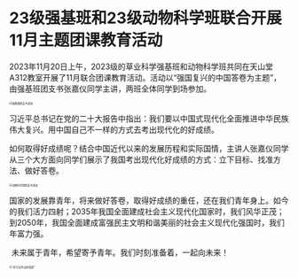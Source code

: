 # 23级强基班和23级动物科学班联合开展11月主题团课教育活动

​		2023年11月20日上午，2023级的草业科学强基班和动物科学班共同在天山堂A312教室开展了11月联合团课教育活动。活动以“强国复兴的中国答卷为主题”，由强基班团支书张嘉仪同学主讲，两班全体同学到场参加。

<img src="https://pic.imgdb.cn/item/662087ab0ea9cb1403aa9d6b.jpg" alt="强基班团支书讲述" style="zoom: 33%;">

​		习近平总书记在党的二十大报告中指出：我们要以中国式现代化全面推进中华民族伟大复兴。用中国自己不一样的方式去考出现代化的好成绩。

​		如何取得好成绩呢？结合中国近代以来的发展历程和实际国情，主讲人张嘉仪同学从三个大方面向同学们展示了我国考出现代化好成绩的方式：立下目标、找准方法、做好答卷。

<img src="https://pic.imgdb.cn/item/662087ab0ea9cb1403aa9c54.jpg" alt="动物科学班团支书讲述" style="zoom: 33%;">

​		国家的发展靠青年，将来做好答卷，取得好成绩的重任，还在我们青年身上。如今的我们活力四射；2035年我国全面建成社会主义现代化国家时，我们风华正茂；到2050年，我国全面建成富强民主文明和谐美丽的社会主义现代化强国时，我们年富力强。

​		未来属于青年，希望寄予青年。我们时刻准备着，一起向未来！

<img src="https://pic.imgdb.cn/item/662087ab0ea9cb1403aa9aec.jpg" alt="“好方法考出好成绩”" style="zoom: 33%;">